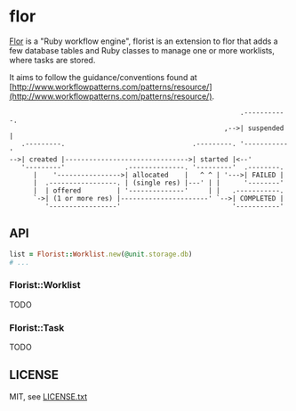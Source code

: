 
# flor

<!--
[![Build Status](https://secure.travis-ci.org/floraison/flor-worklist.svg)](http://travis-ci.org/floraison/flor-worklist)
[![Gem Version](https://badge.fury.io/rb/flor-worklist.svg)](http://badge.fury.io/rb/flor-worklist)
-->

[Flor](https://github.com/floraison/flor) is a "Ruby workflow engine", florist is an extension to flor that adds a few database tables and Ruby classes to manage one or more worklists, where tasks are stored.

It aims to follow the guidance/conventions found at [http://www.workflowpatterns.com/patterns/resource/](http://www.workflowpatterns.com/patterns/resource/).

```
                                                          .-----------.
                                                      ,-->| suspended |
   .---------.                                .---------. '-----------'
-->| created |------------------------------->| started |<--'
   '---------'               .--------------. '---------'  .--------.
      |    '---------------->| allocated    |   ^ ^ | '--->| FAILED |
      |  .-----------------. | (single res) |---' | |      '--------'
      |  | offered         | '--------------'     | |   .-----------.
      `->| (1 or more res) |----------------------' `-->| COMPLETED |
         '-----------------'                            '-----------'
```


## API

```ruby
list = Florist::Worklist.new(@unit.storage.db)
# ...
```

### Florist::Worklist

TODO

### Florist::Task

TODO

## LICENSE

MIT, see [LICENSE.txt](LICENSE.txt)

